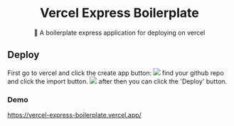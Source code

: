 <h1 align="center">Vercel Express Boilerplate</h1>
<p align="center">📄 A boilerplate express application for deploying on vercel</p>



## Deploy
First go to vercel and click the create app button:
<img src="https://assets.halit.org/assets/github-repos/vercel-docs/1.png">
find your github repo and click the import button.
<img src="https://assets.halit.org/assets/github-repos/vercel-docs/2.png">
after then you can click the 'Deploy' button.
### Demo

https://vercel-express-boilerplate.vercel.app/
